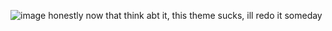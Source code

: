 ![image](https://github.com/user-attachments/assets/6eaea9e5-fced-4825-933c-9966ecbd096b)
honestly now that think abt it, this theme sucks, ill redo it someday
